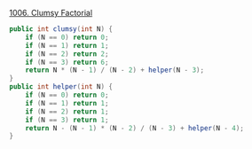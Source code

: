 [1006. Clumsy Factorial](https://leetcode.com/problems/clumsy-factorial/)



```java
public int clumsy(int N) {
    if (N == 0) return 0;
    if (N == 1) return 1;
    if (N == 2) return 2;
    if (N == 3) return 6;
    return N * (N - 1) / (N - 2) + helper(N - 3);
}
public int helper(int N) {
    if (N == 0) return 0;
    if (N == 1) return 1;
    if (N == 2) return 1;
    if (N == 3) return 1;
    return N - (N - 1) * (N - 2) / (N - 3) + helper(N - 4);
}
```

